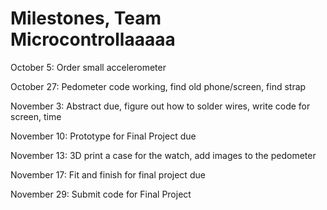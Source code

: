 # Milestones, Team Microcontrollaaaaa 

October 5: Order small accelerometer

October 27: Pedometer code working, find old phone/screen, find strap

November 3: Abstract due, figure out how to solder wires, write code for screen, time

November 10: Prototype for Final Project due

November 13: 3D print a case for the watch, add images to the pedometer

November 17: Fit and finish for final project due

November 29: Submit code for Final Project

